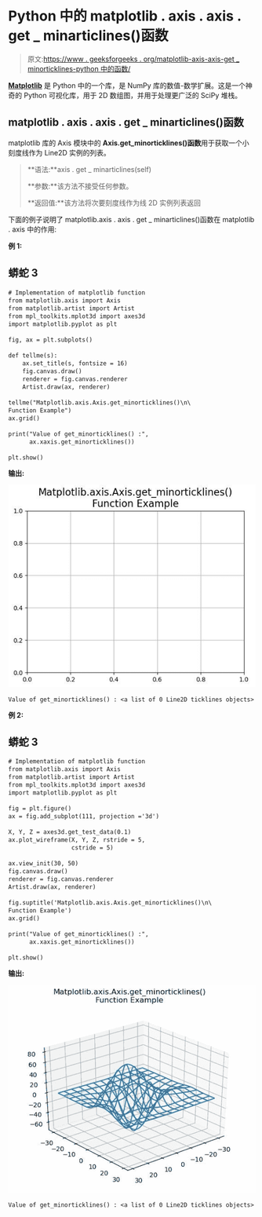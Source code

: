 # Python 中的 matplotlib . axis . axis . get _ minarticlines()函数

> 原文:[https://www . geeksforgeeks . org/matplotlib-axis-axis-get _ minorticklines-python 中的函数/](https://www.geeksforgeeks.org/matplotlib-axis-axis-get_minorticklines-function-in-python/)

[**Matplotlib**](https://www.geeksforgeeks.org/python-introduction-matplotlib/) 是 Python 中的一个库，是 NumPy 库的数值-数学扩展。这是一个神奇的 Python 可视化库，用于 2D 数组图，并用于处理更广泛的 SciPy 堆栈。

## matplotlib . axis . axis . get _ minarticlines()函数

matplotlib 库的 Axis 模块中的 **Axis.get_minorticklines()函数**用于获取一个小刻度线作为 Line2D 实例的列表。

> **语法:**axis . get _ minarticlines(self)
> 
> **参数:**该方法不接受任何参数。
> 
> **返回值:**该方法将次要刻度线作为线 2D 实例列表返回

下面的例子说明了 matplotlib.axis . axis . get _ minarticlines()函数在 matplotlib . axis 中的作用:

**例 1:**

## 蟒蛇 3

```
# Implementation of matplotlib function 
from matplotlib.axis import Axis  
from matplotlib.artist import Artist 
from mpl_toolkits.mplot3d import axes3d   
import matplotlib.pyplot as plt   

fig, ax = plt.subplots()   

def tellme(s):   
    ax.set_title(s, fontsize = 16)   
    fig.canvas.draw()  
    renderer = fig.canvas.renderer  
    Artist.draw(ax, renderer)  

tellme("Matplotlib.axis.Axis.get_minorticklines()\n\
Function Example")
ax.grid()

print("Value of get_minorticklines() :",
      ax.xaxis.get_minorticklines())

plt.show()
```

**输出:**

![](img/5f18c34fc41ede35208093902584539e.png)

```
Value of get_minorticklines() : <a list of 0 Line2D ticklines objects>
```

**例 2:**

## 蟒蛇 3

```
# Implementation of matplotlib function 
from matplotlib.axis import Axis  
from matplotlib.artist import Artist 
from mpl_toolkits.mplot3d import axes3d   
import matplotlib.pyplot as plt   

fig = plt.figure()   
ax = fig.add_subplot(111, projection ='3d')   

X, Y, Z = axes3d.get_test_data(0.1)   
ax.plot_wireframe(X, Y, Z, rstride = 5,    
                  cstride = 5)   

ax.view_init(30, 50)  
fig.canvas.draw()  
renderer = fig.canvas.renderer  
Artist.draw(ax, renderer)   

fig.suptitle('Matplotlib.axis.Axis.get_minorticklines()\n\
Function Example')  
ax.grid()

print("Value of get_minorticklines() :",
      ax.xaxis.get_minorticklines())

plt.show()
```

**输出:**

![](img/d7994f4853daf150bdc489c476730d6f.png)

```
Value of get_minorticklines() : <a list of 0 Line2D ticklines objects>

```